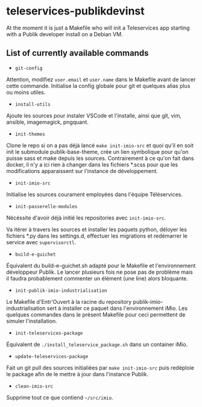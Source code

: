 # teleservices-publikdevinst

At the moment it is just a Makefile who will init a Teleservices app starting with a Publik developer install on a Debian VM.

## List of currently available commands

* `git-config`

Attention, modifiez `user.email` et `user.name` dans le Makefile avant de lancer cette commande.
Initialise la config globale pour git et quelques alias plus ou moins utiles.

* `install-utils`

Ajoute les sources pour instaler VSCode et l'installe, ainsi que git, vim, ansible, imagemagick, pngquant.

* `init-themes`

Clone le repo si on a pas déjà lancé `make init-imio-src` et quoi qu'il en soit init le submodule publik-base-theme, crée un lien symbolique pour qu'on puisse sass et make depuis les sources.
Contrairement à ce qu'on fait dans docker, il n'y a ici rien à changer dans les fichiers *.scss pour que les modifications apparaissent sur l'instance de développement.

* `init-imio-src`

Initialise les sources courament employées dans l'équipe Téléservices.

* `init-passerelle-modules`

Nécéssite d'avoir déjà initié les repositories avec `init-imio-src`.

Va itérer à travers les sources et installer les paquets python, déloyer les fichiers *.py dans les settings.d, effectuer les migrations et redémarrer le service avec `supervisorctl`.

* `build-e-guichet`

Équivalent du build-e-guichet.sh adapté pour le Makefile et l'environnement développeur Publik.
Le lancer plusieurs fois ne pose pas de problème mais il faudra probablement commenter un élément (une line) alors bloquante.

* `init-publik-imio-industrialisation`

Le Makefile d'Entr'Ouvert à la racine du repository publik-imio-industrialisation sert à installer ce paquet dans l'environnement iMio. Les quelques commandes dans le présent Makefile pour ceci permettent de simuler l'installation.

* `init-teleservices-package`

Équivalent de `./install_teleservice_package.sh` dans un container iMio.

* `update-teleservices-package`

Fait un git pull des sources initialiées par `make init-imio-src` puis redéploie le package afin de le mettre à jour dans l'instance Publik.

* `clean-imio-src`

Supprime tout ce que contiend `~/src/imio`.
